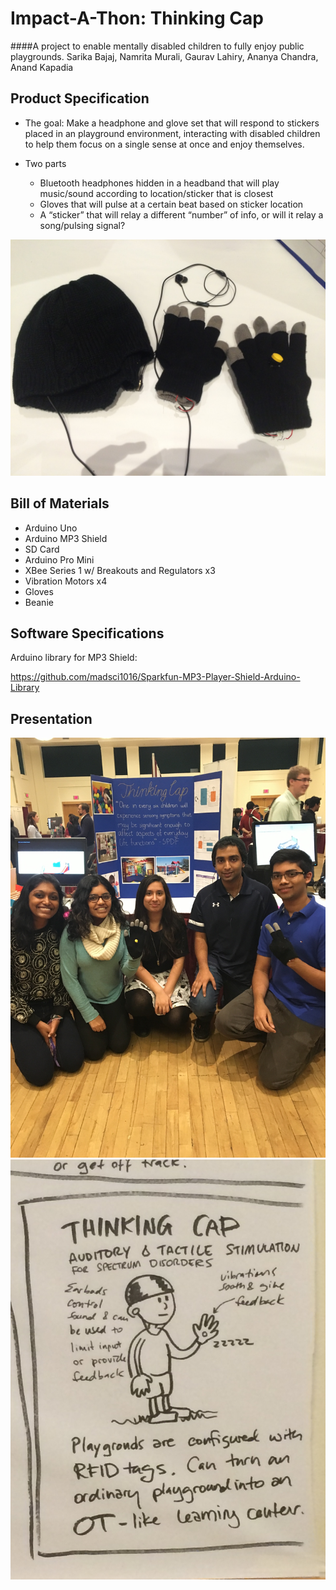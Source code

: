 # Impact-A-Thon: Thinking Cap
####A project to enable mentally disabled children to fully enjoy public playgrounds.
Sarika Bajaj, Namrita Murali, Gaurav Lahiry, Ananya Chandra, Anand Kapadia

## Product Specification

* The goal: Make a headphone and glove set that will respond to stickers placed in an playground environment, interacting with disabled children to help them focus on a single sense at once and enjoy themselves.

* Two parts
  * Bluetooth headphones hidden in a headband that will play music/sound according to location/sticker that is closest
  * Gloves that will pulse at a certain beat based on sticker location
  * A “sticker” that will relay a different “number” of info, or will it relay a song/pulsing signal?


![alt text](IMG_2897.JPG)

## Bill of Materials
* Arduino Uno
* Arduino MP3 Shield
* SD Card
* Arduino Pro Mini
* XBee Series 1 w/ Breakouts and Regulators x3
* Vibration Motors x4
* Gloves
* Beanie

## Software Specifications
Arduino library for MP3 Shield:

https://github.com/madsci1016/Sparkfun-MP3-Player-Shield-Arduino-Library

## Presentation 
![alt text](IMG_2908.jpg)
![alt text](IMG_2899.jpg)
